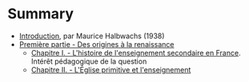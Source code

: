 # Summary

* [Introduction](introduction/README.md), par Maurice Halbwachs (1938)
* [Première partie - Des origines à la renaissance](part1/README.md)
  * [Chapitre I. - L'histoire de l'enseignement secondaire en France](part1/chapter1/README.md). Intérêt pédagogique de la question
  * [Chapitre II. - L'Église primitive et l'enseignement](part1/chapter2/README.md)

<!--
Chapitre III. - [L'Église primitive et l'enseignement (fin).](#901178895030170-partie_1_chap_03) - Les écoles monacales jusqu'à la Renaissance carolingienne

Chapitre IV. - [La Renaissance carolingienne](#901178895030170-partie_1_chap_04)

Chapitre V. - [La Renaissance carolingienne (fin).](#901178895030170-partie_1_chap_05) - L'enseignement de la grammaire

Chapitre VI. - [Les Universités. - Les origines](#901178895030170-partie_1_chap_06)

Chapitre VII. - [La genèse de l'Université. -](#901178895030170-partie_1_chap_07) L'inceptio. - La _licentia docendi_

Chapitre VIII. - [Le sens du mot Universitas. - Le caractère mi-ecclésiastique, mi-laïque de l'Université. -](#901178895030170-partie_1_chap_08) L'organisation intérieure (Nations et Facultés)

Chapitre IX. - [La Faculté des Arts. - Organisation intérieure](#901178895030170-partie_1_chap_09). - Les Collèges

Chapitre X. - [Les Collèges (fin)](#901178895030170-partie_1_chap_10)

Chapitre XI. - [L'enseignement à la Faculté des Arts. - Les grades](#901178895030170-partie_1_chap_11). - Les cours d'études

Chapitre XII. [L'enseignement dialectique dans les Universités](#901178895030170-partie_1_chap_12)

Chapitre XIII. - [La dialectique et la dispute. - La discipline à la Faculté des arts](#901178895030170-partie_1_chap_13)

Chapitre XIV. - [Conclusion sur l'Université. - La Renaissance](#901178895030170-partie_1_chap_14)

**Deuxième partie : De la renaissance à nos jours**

Voir le deuxième fichier

Chapitre I. - La Renaissance. - Rabelais, ou le courant encyclopédique

Chapitre II. - La Renaissance (suite). - Le courant humaniste. Érasme

Chapitre III. - La pédagogie du XVIe siècle. - Comparaison des deux courants, humaniste et érudit

Chapitre IV. - La pédagogie de la Renaissance (Conclusion)

Chapitre V. - Les Jésuites

Chapitre VI. - Les Jésuites (suite). - L'organisation extérieure. - L'enseignement

Chapitre VII. - Le système des Jésuites et celui de l'Université

Chapitre VIII. - Conclusion sur la culture classique

Chapitre IX. - La pédagogie réaliste. Les origines. - Comenius. - Roland. - La Révolution

Chapitre X. - La Révolution. - Les Écoles centrales

Chapitre X. - La Révolution. - Les Écoles centrales

Chapitre XI. Les variations du plan d'études au XIXe siècle. Définition de l'enseignement secondaire

Chapitre XII. - Conclusion. - L'enseignement de l'homme

Chapitre XIII. - Conclusion (suite et fin). - L'enseignement de la nature : les science. - La culture logique par les langues -->
